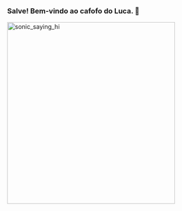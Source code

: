 ### Salve! Bem-vindo ao cafofo do Luca. 👋

<img src="https://c.tenor.com/ECDOKKbP82AAAAAi/sonic-hi.gif" alt="sonic_saying_hi" title="E aí irmão" width="389" height="423" /> 

<!--
**luca-ferro/luca-ferro** is a ✨ _special_ ✨ repository because its `README.md` (this file) appears on your GitHub profile.

Here are some ideas to get you started:

- 🔭 I’m currently working on ...
- 🌱 I’m currently learning ...
- 👯 I’m looking to collaborate on ...
- 🤔 I’m looking for help with ...
- 💬 Ask me about ...
- 📫 How to reach me: ...
- 😄 Pronouns: ...
- ⚡ Fun fact: ...
-->
